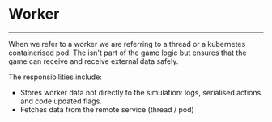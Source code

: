 # Worker

---

When we refer to a worker we are referring to a thread or
a kubernetes containerised pod. The isn't part of the game 
logic but ensures that the game can receive and receive 
external data safely.

The responsibilities include:
* Stores worker data not directly to the simulation: logs, 
serialised actions and code updated flags.
* Fetches data from the remote service (thread / pod)
